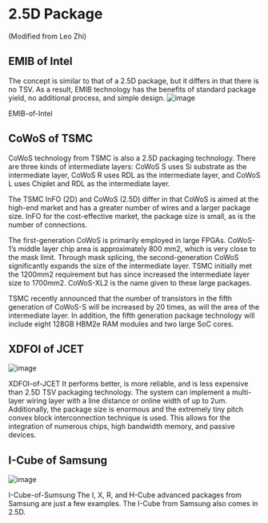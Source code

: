 # 2.5D Package

(Modified from Leo Zhi)

## EMIB of Intel
The concept is similar to that of a 2.5D package, but it differs in that there is no TSV. As a result, EMIB technology has the benefits of standard package yield, no additional process, and simple design.
![image](https://github.com/RIOSMPW/3DPackageTech/assets/100336131/dc7829fe-dd95-419e-8b84-82eae1f161ba)

EMIB-of-Intel

## CoWoS of TSMC
CoWoS technology from TSMC is also a 2.5D packaging technology. There are three kinds of intermediate layers: CoWoS S uses Si substrate as the intermediate layer, CoWoS R uses RDL as the intermediate layer, and CoWoS L uses Chiplet and RDL as the intermediate layer.

The TSMC InFO (2D) and CoWoS (2.5D) differ in that CoWoS is aimed at the high-end market and has a greater number of wires and a larger package size. InFO for the cost-effective market, the package size is small, as is the number of connections.

The first-generation CoWoS is primarily employed in large FPGAs. CoWoS-1’s middle layer chip area is approximately 800 mm2, which is very close to the mask limit. Through mask splicing, the second-generation CoWoS significantly expands the size of the intermediate layer. TSMC initially met the 1200mm2 requirement but has since increased the intermediate layer size to 1700mm2. CoWoS-XL2 is the name given to these large packages.

TSMC recently announced that the number of transistors in the fifth generation of CoWoS-S will be increased by 20 times, as will the area of the intermediate layer. In addition, the fifth generation package technology will include eight 128GB HBM2e RAM modules and two large SoC cores.

## XDFOI of JCET
![image](https://github.com/RIOSMPW/3DPackageTech/assets/100336131/5d285cea-665c-45c9-9ae3-37cfc5df4017)

XDFOI-of-JCET
It performs better, is more reliable, and is less expensive than 2.5D TSV packaging technology. The system can implement a multi-layer wiring layer with a line distance or online width of up to 2um. Additionally, the package size is enormous and the extremely tiny pitch convex block interconnection technique is used. This allows for the integration of numerous chips, high bandwidth memory, and passive devices.

## I-Cube of Samsung
![image](https://github.com/RIOSMPW/3DPackageTech/assets/100336131/e5dbe961-c6ef-465d-8bb9-9f62c8b911b3)

I-Cube-of-Sumsung
The I, X, R, and H-Cube advanced packages from Samsung are just a few examples. The I-Cube from Samsung also comes in 2.5D.

